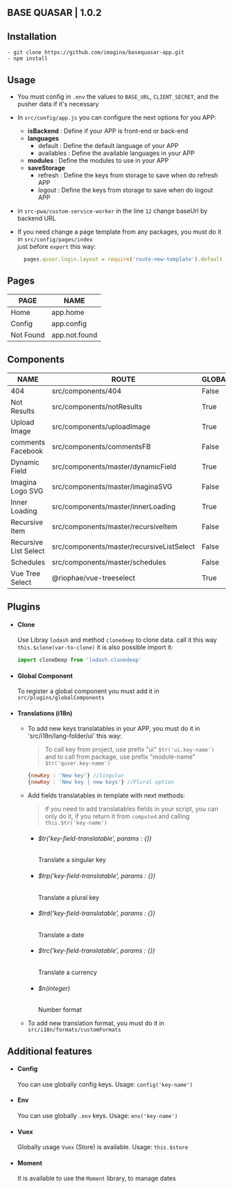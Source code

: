 ## BASE QUASAR  | 1.0.2

## Installation

```
- git clone https://github.com/imagina/basequasar-app.git
- npm install 
```

## Usage

- You must config in `.env` the values to `BASE_URL`, `CLIENT_SECRET`, and 
the pusher data if it's necessary

- In `src/config/app.js` you can configure the next options for you APP:
  - __isBackend__ : Define if your APP is front-end or back-end
  - __languages__ 
    - default : Define the default language of your APP
    - availables : Define the available languages in your APP
  - __modules__ : Define the modules to use in your APP
  - __saveStorage__
    - refresh : Define the keys from storage to save when do refresh APP
    - logout : Define the keys from storage to save when do logout APP

- in `src-pwa/custom-service-worker` in the line `12` change baseUrl by backend URL
    
- If you need change a page template from any packages, you must do it in `src/config/pages/index`  
  just before `export` this way:
  
  ```js
    pages.quser.login.layout = require('route-new-template').default
  ```  
## Pages

  | PAGE | NAME |
  | ------------- | ------------- |
  | Home | app.home |
  | Config | app.config |
  | Not Found | app.not.found |
  
## Components  

  | NAME | ROUTE | GLOBAL |
  | ------------- | ------------- | ------------- |
  | 404 | src/components/404 | False |
  | Not Results | src/components/notResults | True |
  | Upload Image | src/components/uploadImage | True |
  | comments Facebook | src/components/commentsFB | False |
  | Dynamic Field | src/components/master/dynamicField | True |
  | Imagina Logo SVG | src/components/master/imaginaSVG | False |
  | Inner Loading | src/components/master/innerLoading | True |
  | Recursive Item | src/components/master/recursiveItem | False |
  | Recursive List Select | src/components/master/recursiveListSelect | False |
  | Schedules | src/components/master/schedules | False |
  | Vue Tree Select | @riophae/vue-treeselect | True |
  
## Plugins
- #### Clone
    Use Libray `lodash` and method `clonedeep` to clone data. call it this way `this.$clone(var-to-clone)` 
    it is also possible import it:
    
    ```js
    import cloneDeep from 'lodash.clonedeep'
    ``` 
    
- #### Global Component
    To register a global component you must add it in `src/plugins/globalComponents`

- #### Translations (i18n)
    - To add new keys translatables in your APP, you must do it in 'src/i18n/lang-folder/ui' this way:
        
        > To call key from project, use prefix "ui" `$tr('ui.key-name')` and to call from package, use prefix 
                "module-name" `$tr('quser.key-name')`
                
        ```js
        {newKey : 'New key'} //Singular
        {newKey : 'New key | new keys'} //Plural option
        ```   
     
    - Add fields translatables in template with next methods:
    
        > if you need to add translatables fields in your script, you can only do it, if you return it from `computed`
        and calling `this.$tr('key-name')`
    
        - ###### $tr('key-field-translatable', params : {})
            Translate a singular key
        - ###### $trp('key-field-translatable', params : {})
            Translate a plural key
        - ###### $trd('key-field-translatable', params : {})
            Translate a date
        - ###### $trc('key-field-translatable', params : {})
            Translate a currency
        - ###### $n(integer)
            Number format
    
    - To add new translation format, you must do it in `src/i18n/formats/customFormats`
    
## Additional features

- #### Config
    You can use globally config keys. Usage: `config('key-name')`
    
- #### Env
    You can use globally `.env` keys. Usage: `env('key-name')`
    
- #### Vuex
    Globally usage `Vuex` (Store) is available. Usage: `this.$store`
    
- #### Moment
    It is available to use the `Moment` library, to manage dates     
